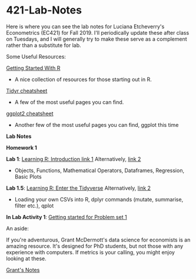# 421-Lab-Notes

Here is where you can see the lab notes for Luciana Etcheverry's Econometrics (EC421) for Fall 2019. I'll periodically update these after class on Tuesdays, and I will generally try to make these serve as a complement rather than a substitute for lab.

Some Useful Resources:

[Getting Started With R](https://support.rstudio.com/hc/en-us/articles/201141096-Getting-Started-with-R) 
- A nice collection of resources for those starting out in R.

[Tidyr cheatsheet](https://github.com/rstudio/cheatsheets/blob/master/data-import.pdf) 
- A few of the most useful pages you can find.

[ggplot2 cheatsheet](https://www.rstudio.com/wp-content/uploads/2015/03/ggplot2-cheatsheet.pdf)
- Another few of the most useful pages you can find, ggplot this time

**Lab Notes**

**Homework 1**


**Lab 1**: [Learning R: Introduction link 1](https://github.com/CMLennon/421-lab-notes-fall19/blob/master/Lab1/Lab-1.md) Alternatively, [link 2](http://rpubs.com/Clennon/Lab1_1)
- Objects, Functions, Mathematical Operators, Dataframes, Regression, Basic Plots

**Lab 1.5**: [Learning R: Enter the Tidyverse](https://github.com/CMLennon/421-lab-notes-fall19/blob/master/Lab2/Lab_2.md) Alternatively, [link 2](http://rpubs.com/Clennon/Lab2) 
- Loading your own CSVs into R, dplyr commands (mutate, summarise, filter etc.), qplot

**In Lab Activity 1**: [Getting started for Problem set 1](http://rpubs.com/Clennon/Lab1_fall19)

An aside:

If you're adventurous, Grant McDermott's data science for economists is an amazing resource. It's designed for PhD students, but not those with any experience with computers. If metrics is your calling, you might enjoy looking at these.

[Grant's Notes](https://github.com/uo-ec607/lectures)
